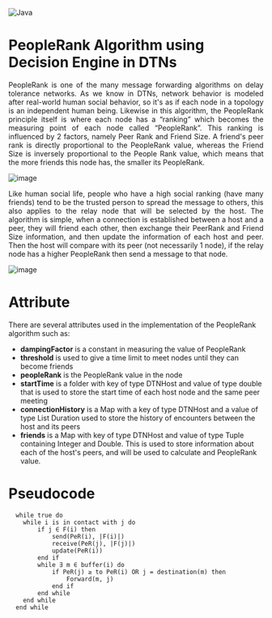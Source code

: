 
![Java](https://img.shields.io/badge/java-%23ED8B00.svg?style=for-the-badge&logo=openjdk&logoColor=white) 

# PeopleRank Algorithm using Decision Engine in DTNs

<p align="justify">
PeopleRank is one of the many message forwarding algorithms on delay tolerance networks. As we know in DTNs, network behavior is modeled after real-world human social behavior, so it's as if each node in a topology is an independent human being. Likewise in this algorithm, the PeopleRank principle itself is where each node has a “ranking” which becomes the measuring point of each node called “PeopleRank”. This ranking is influenced by 2 factors, namely Peer Rank and Friend Size. A friend's peer rank is directly proportional to the PeopleRank value, whereas the Friend Size is inversely proportional to the People Rank value, which means that the more friends this node has, the smaller its PeopleRank. 
</p>

![image](https://github.com/user-attachments/assets/cdceb763-2567-4e1b-be54-1ef9f94728f7)

<p align="justify">
Like human social life, people who have a high social ranking (have many friends) tend to be the trusted person to spread the message to others, this also applies to the relay node that will be selected by the host.  The algorithm is simple, when a connection is established between a host and a peer, they will friend each other, then exchange their PeerRank and Friend Size information, and then update the information of each host and peer. Then the host will compare with its peer (not necessarily 1 node), if the relay node has a higher PeopleRank then send a message to that node.
</p>

![image](https://github.com/user-attachments/assets/2dbe3b80-af50-43af-9c2e-c5b57113c406)

# Attribute

There are several attributes used in the implementation of the PeopleRank algorithm such as:
- **dampingFactor** is a constant in measuring the value of PeopleRank
- **threshold** is used to give a time limit to meet nodes until they can become friends
- **peopleRank** is the PeopleRank value in the node
- **startTime** is a folder with key of type DTNHost and value of type double that is used to store the start time of each host node and the same peer meeting
- **connectionHistory** is a Map with a key of type DTNHost and a value of type List Duration used to store the history of encounters between the host and its peers
- **friends** is a Map with key of type DTNHost and value of type Tuple containing Integer and Double. This is used to store information about each of the host's peers, and will be used to calculate and PeopleRank value.

# Pseudocode

```
  while true do
    while i is in contact with j do
        if j ∈ F(i) then
            send(PeR(i), |F(i)|)
            receive(PeR(j), |F(j)|)
            update(PeR(i))
        end if
        while ∃ m ∈ buffer(i) do
            if PeR(j) ≥ to PeR(i) OR j = destination(m) then
                Forward(m, j)
            end if
        end while
    end while
  end while
```




